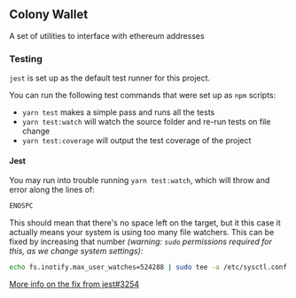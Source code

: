 ## Colony Wallet

A set of utilities to interface with ethereum addresses

### Testing

`jest` is set up as the default test runner for this project.

You can run the following test commands that were set up as `npm` scripts:
- `yarn test` makes a simple pass and runs all the tests
- `yarn test:watch` will watch the source folder and re-run tests on file change
- `yarn test:coverage` will output the test coverage of the project

#### Jest

You may run into trouble running `yarn test:watch`, which will throw and error along the lines of:
```bash
ENOSPC
```
This should mean that there's no space left on the target, but it this case it actually means your system is using too many file watchers.
This can be fixed by increasing that number _(warning: `sudo` permissions required for this, as we change system settings)_:
```bash
echo fs.inotify.max_user_watches=524288 | sudo tee -a /etc/sysctl.conf && sudo sysctl -p
```

[More info on the fix from jest#3254](https://github.com/facebook/jest/issues/3254#issuecomment-297214395)
